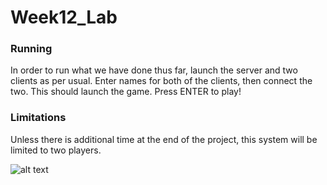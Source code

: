 # Week12_Lab
### Running
In order to run what we have done thus far, launch the server and two clients as
per usual. Enter names for both of the clients, then connect the two. This should
launch the game. Press ENTER to play!

### Limitations
Unless there is additional time at the end of the project, this system will be limited
to two players.

![alt text](https://raw.githubusercontent.com/FrederickGeek8/Tron/master/y4OEXR5eeJ.gif)
